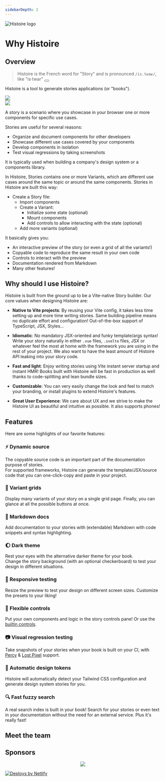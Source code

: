 ```yaml
---
sidebarDepth: 2
---
```


<script setup>
function playAudio () {
  document.querySelector('#histoire-audio').play()
}
</script>

<audio id="histoire-audio">
  <source src="/histoire.mp3" type="audio/mpeg">
</audio>

<div class="flex justify-center mt-12">
  <img src="/logo.svg" alt="Histoire logo" class="max-h-[256px]">
</div>

# Why Histoire

## Overview

> Histoire is the French word for "Story" and is pronounced `/is.twaʁ/`, like "is·twar" <button class="btn p-1 leading-none" v-on:click="playAudio"><Icon icon="carbon:volume-up-filled" class="w-4 h-4 align-middle"/></button>

Histoire is a tool to generate stories applications (or "books").

<div class="demo-links-box border-green-200 dark:border-green-900">
  <img src="/vue.svg" class="w-10 h-10 mt-3" />
  <DemoLinks framework="vue3" />
</div>

<div class="demo-links-box border-orange-200 dark:border-orange-900">
  <img src="/svelte.svg" class="w-10 h-10 mt-3" />
  <DemoLinks framework="svelte3" />
</div>

A story is a scenario where you showcase in your browser one or more components for specific use cases.

Stories are useful for several reasons:
- Organize and document components for other developers
- Showcase different use cases covered by your components
- Develop components in isolation
- Test visual regressions by taking screenshots

It is typically used when building a company's design system or a components library.

In Histoire, Stories contains one or more Variants, which are different use cases around the same topic or around the same components. Stories in Histoire are built this way:
- Create a Story file:
  - Import components
  - Create a Variant:
    - Initialize some state (optional)
    - Mount components
    - Add controls to allow interacting with the state (optional)
  - Add more variants (optional)

It basically gives you:
- An interactive preview of the story (or even a grid of all the variants!)
- Copyable code to reproduce the same result in your own code
- Controls to interact with the preview
- Documentation rendered from Markdown
- Many other features!

## Why should I use Histoire?

Histoire is built from the ground up to be a Vite-native Story builder. Our core values when designing Histoire are:

- **Native to Vite projects**: By reusing your Vite config, it takes less time setting up and more time writing stories. Same building pipeline means no duplicate effort and configuration! Out-of-the-box support of TypeScript, JSX, Styles...

- **Idiomatic**: No mandatory JSX-oriented and funky template/args syntax! Write your story naturally in either `.vue` files, `.svelte` files, JSX or whatever feel the most at home with the framework you are using in the rest of your project. We also want to have the least amount of Histoire API leaking into your story code.

- **Fast and light**: Enjoy writing stories using Vite instant server startup and instant HMR! Books built with Histoire will be fast in production as well thanks to code-splitting and lean bundle sizes.

- **Customizable**: You can very easily change the look and feel to match your branding, or install plugins to extend Histoire's features.

- **Great User Experience**: We care about UX and we strive to make the Histoire UI as beautiful and intuitive as possible. It also supports phones!

## Features

Here are some highlights of our favorite features:

### :zap: Dynamic source

The copyable source code is an important part of the documentation purpose of stories.  
For supported frameworks, Histoire can generate the template/JSX/source code that you can one-click-copy and paste in your project.

### :bento: Variant grids

Display many variants of your story on a single grid page. Finally, you can glance at all the possible buttons at once.

### :book: Markdown docs

Add documentation to your stories with (extendable) Markdown with code snippets and syntax highlighting.

### :moon: Dark theme

Rest your eyes with the alternative darker theme for your book.  
Change the story background (with an optional checkerboard) to test your design in different situations.

### :iphone: Responsive testing

Resize the preview to test your design on different screen sizes. Customize the presets to your liking!

### :musical_keyboard: Flexible controls

Put your own components and logic in the story controls pane! Or use the [builtin controls](https://controls.histoire.dev).

### :camera: Visual regression testing

Take snapshots of your stories when your book is built on your CI, with [Percy](/examples/visual-regression-testing/percy) & [Lost Pixel](/examples/visual-regression-testing/lost-pixel) support.

### :art: Automatic design tokens

Histoire will automatically detect your Tailwind CSS configuration and generate design system stories for you.

### :mag: Fast fuzzy search

A real search index is built in your book! Search for your stories or even text in your documentation without the need for an external service. Plus it's really fast!

## Meet the team

<MeetTeam class="mb-24" />

## Sponsors

<p align="center">
  <a href="https://guillaume-chau.info/sponsors/" target="_blank">
    <img src='https://akryum.netlify.app/sponsors.svg'/>
  </a>
</p>

<div class="flex justify-center mb-12">
  <SponsorButton/>
</div>

<div class="text-center my-4">
  <a href="https://www.netlify.com">
    <img src="https://www.netlify.com/img/global/badges/netlify-color-accent.svg" alt="Deploys by Netlify" />
  </a>
</div>